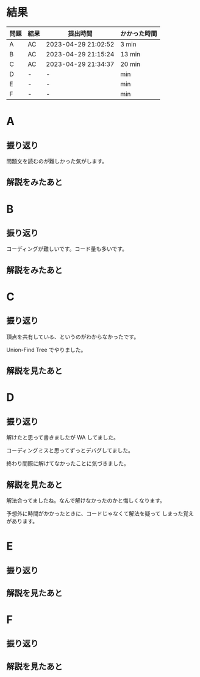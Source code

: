 # 結果

| 問題 | 結果 | 提出時間            | かかった時間 |
|------|------|---------------------|--------------|
| A    | AC   | 2023-04-29 21:02:52 | 3 min        |
| B    | AC   | 2023-04-29 21:15:24 | 13 min       |
| C    | AC   | 2023-04-29 21:34:37 | 20 min       |
| D    | -    | -                   |     min      |
| E    | -    | -                   |     min      |
| F    | -    | -                   |     min      |

# A

## 振り返り

問題文を読むのが難しかった気がします。

## 解説をみたあと

# B

## 振り返り

コーディングが難しいです。コード量も多いです。

## 解説をみたあと

# C

## 振り返り

頂点を共有している、というのがわからなかったです。

Union-Find Tree でやりました。

## 解説を見たあと

# D

## 振り返り

解けたと思って書きましたが WA してました。

コーディングミスと思ってずっとデバグしてました。

終わり間際に解けてなかったことに気づきました。

## 解説を見たあと

解法合ってましたね。なんで解けなかったのかと悔しくなります。

予想外に時間がかかったときに、コードじゃなくて解法を疑って
しまった覚えがあります。

# E

## 振り返り

## 解説を見たあと

# F

## 振り返り

## 解説を見たあと
